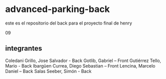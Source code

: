 # advanced-parking-back

este es el repositorio del back para el proyecto final de henry


09

## integrantes

Coledani Grillo, Jose Salvador - Back 
Gotlib, Gabriel – Front 
Gutiérrez Tello, Mario - Back 
Ibargüen Currea, Diego Sebastian – Front 
Lencina, Marcelo Daniel – Back 
Salas Seeber, Simón - Back
